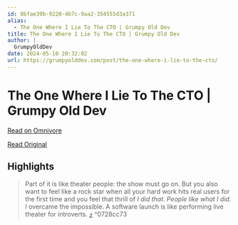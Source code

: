 ```yaml
---
id: 0bfae39b-9220-4b7c-9aa2-354555d3a371
alias:
  - The One Where I Lie To The CTO | Grumpy Old Dev
title: The One Where I Lie To The CTO | Grumpy Old Dev
author: |
  GrumpyOldDev
date: 2024-05-10 20:32:02
url: https://grumpyolddev.com/post/the-one-where-i-lie-to-the-cto/
---
```


# The One Where I Lie To The CTO | Grumpy Old Dev

[Read on Omnivore](https://omnivore.app/me/the-one-where-i-lie-to-the-cto-grumpy-old-dev-18f63fdb3a6)

[Read Original](https://grumpyolddev.com/post/the-one-where-i-lie-to-the-cto/)

## Highlights

> Part of it is like theater people: the show must go on. But you also want to feel like a rock star when all your hard work hits real users for the first time and you feel that thrill of _I did that_. _People like what I did._ I overcame the impossible. A software launch is like performing live theater for introverts. [⤴️](https://omnivore.app/me/the-one-where-i-lie-to-the-cto-grumpy-old-dev-18f63fdb3a6#0728cc73-7c2a-4207-bff7-438247f8de75)  ^0728cc73


